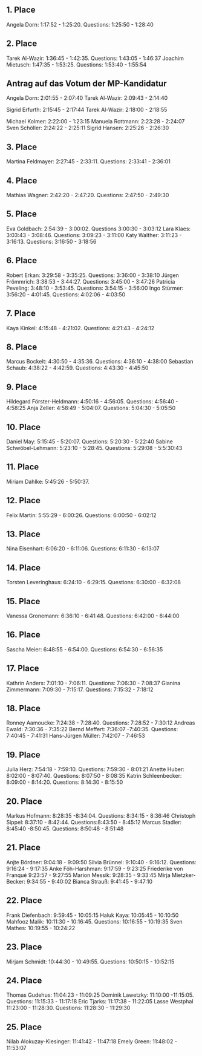 ## 1. Place
Angela Dorn: 1:17:52 - 1:25:20. Questions: 1:25:50 - 1:28:40

## 2. Place
Tarek Al-Wazir: 1:36:45 - 1:42:35. Questions: 1:43:05 - 1:46:37
Joachim Mietusch: 1:47:35 - 1:53:25. Questions: 1:53:40 - 1:55:54

## Antrag auf das Votum der MP-Kandidatur
Angela Dorn: 2:01:55 - 2:07:40
Tarek Al-Wazir: 2:09:43 - 2:14:40

Sigrid Erfurth: 2:15:45 - 2:17:44
Tarek Al-Wazir: 2:18:00 - 2:18:55

Michael Kolmer: 2:22:00 - 1:23:15
Manuela Rottmann: 2:23:28 - 2:24:07
Sven Schöller: 2:24:22 - 2:25:11
Sigrid Hansen: 2:25:26 - 2:26:30

## 3. Place
Martina Feldmayer: 2:27:45 - 2:33:11. Questions: 2:33:41 - 2:36:01

## 4. Place
Mathias Wagner: 2:42:20 - 2:47:20. Questions: 2:47:50 - 2:49:30

## 5. Place
Eva Goldbach: 2:54:39 - 3:00:02. Questions 3:00:30 - 3:03:12
Lara Klaes: 3:03:43 - 3:08:46. Questions: 3:09:23 - 3:11:00
Katy Walther: 3:11:23 - 3:16:13. Questions: 3:16:50 - 3:18:56

## 6. Place
Robert Erkan: 3:29:58 - 3:35:25. Questions: 3:36:00 - 3:38:10
Jürgen Frömmrich: 3:38:53 - 3:44:27. Questions: 3:45:00 - 3:47:26
Patricia Peveling: 3:48:10 - 3:53:45. Questions: 3:54:15 - 3:56:00
Ingo Stürmer: 3:56:20 - 4:01:45. Questions: 4:02:06 - 4:03:50

## 7. Place
Kaya Kinkel: 4:15:48 - 4:21:02. Questions: 4:21:43 - 4:24:12

## 8. Place
Marcus Bockelt: 4:30:50 - 4:35:36. Questions: 4:36:10 - 4:38:00
Sebastian Schaub: 4:38:22 - 4:42:59. Questions: 4:43:30 - 4:45:50

## 9. Place
Hildegard Förster-Heldmann: 4:50:16 - 4:56:05. Questions: 4:56:40 - 4:58:25
Anja Zeller: 4:58:49 - 5:04:07. Questions: 5:04:30 - 5:05:50

## 10. Place
Daniel May: 5:15:45 - 5:20:07. Questions: 5:20:30 - 5:22:40
Sabine Schwöbel-Lehmann: 5:23:10 - 5:28:45. Questions: 5:29:08 - 5:5:30:43

## 11. Place
Miriam Dahlke: 5:45:26 - 5:50:37.


## 12. Place
Felix Martin: 5:55:29 - 6:00:26. Questions: 6:00:50 - 6:02:12

## 13. Place
Nina Eisenhart: 6:06:20 - 6:11:06. Questions: 6:11:30 - 6:13:07

## 14. Place
Torsten Leveringhaus: 6:24:10 - 6:29:15. Questions: 6:30:00 - 6:32:08


## 15. Place
Vanessa Gronemann: 6:36:10 - 6:41:48. Questions: 6:42:00 - 6:44:00

## 16. Place
Sascha Meier: 6:48:55 - 6:54:00. Questions: 6:54:30 - 6:56:35

## 17. Place
Kathrin Anders: 7:01:10 - 7:06:11. Questions: 7:06:30 - 7:08:37
Gianina Zimmermann: 7:09:30 - 7:15:17. Questions: 7:15:32 - 7:18:12

## 18. Place
Ronney Aamoucke: 7:24:38 - 7:28:40. Questions: 7:28:52 - 7:30:12
Andreas Ewald: 7:30:36 - 7:35:22
Bernd Meffert: 7:36:07 -7:40:35. Questions: 7:40:45 - 7:41:31
Hans-Jürgen Müller: 7:42:07 - 7:46:53

## 19. Place
Julia Herz: 7:54:18 - 7:59:10. Questions: 7:59:30 - 8:01:21
Anette Huber: 8:02:00 - 8:07:40. Questions: 8:07:50 - 8:08:35
Katrin Schleenbecker: 8:09:00 - 8:14:20. Questions: 8:14:30 - 8:15:50

## 20. Place
Markus Hofmann: 8:28:35 -8:34:04. Questions: 8:34:15 - 8:36:46
Christoph Sippel: 8:37:10 - 8:42:44. Questions:8:43:50 - 8:45:12
Marcus Stadler: 8:45:40 -8:50:45. Questions: 8:50:48 - 8:51:48

## 21. Place
Anjte Bördner: 9:04:18 - 9:09:50
Silvia Brünnel: 9:10:40 - 9:16:12. Questions: 9:16:24 - 9:17:35
Anke Föh-Harshman: 9:17:59 - 9:23:25
Friederike von Franqué 9:23:57 - 9:27:55
Marion Messik: 9:28:35 - 9:33:45
Mirja Mietzker-Becker: 9:34:55 - 9:40:02
Bianca Strauß: 9:41:45 - 9:47:10

## 22. Place
Frank Diefenbach: 9:59:45 - 10:05:15
Haluk Kaya: 10:05:45 - 10:10:50
Mahfooz Malik: 10:11:30 - 10:16:45. Questions: 10:16:55 - 10:19:35
Sven Mathes: 10:19:55 - 10:24:22

## 23. Place
Mirjam Schmidt: 10:44:30 - 10:49:55. Questions: 10:50:15 - 10:52:15

## 24. Place
Thomas Gudehus: 11:04:23 - 11:09:25
Dominik Lawetzky: 11:10:00 -11:15:05. Questions: 11:15:33 - 11:17:18
Eric Tjarks: 11:17:38 - 11:22:05
Lasse Westphal 11:23:00 - 11:28:30. Questions: 11:28:30 - 11:29:30

## 25. Place
Nilab Alokuzay-Kiesinger: 11:41:42 - 11:47:18
Emely Green: 11:48:02 - 11:53:07